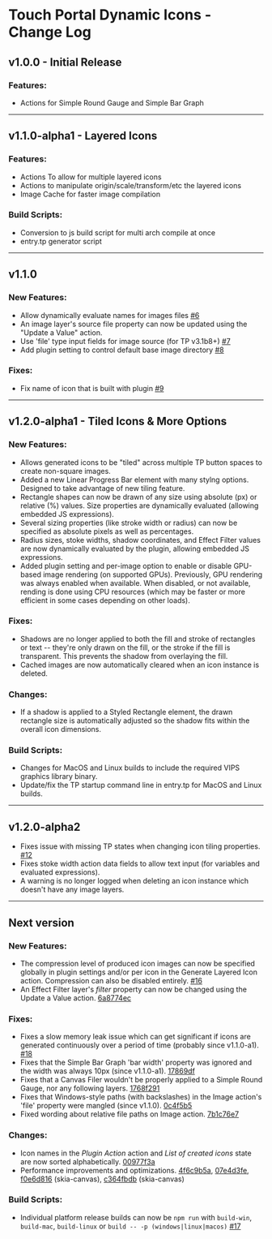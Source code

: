 
# Touch Portal Dynamic Icons - Change Log

## v1.0.0 - Initial Release
### Features:
- Actions for Simple Round Gauge and Simple Bar Graph

---
## v1.1.0-alpha1 - Layered Icons

### Features:
- Actions To allow for multiple layered icons
- Actions to manipulate origin/scale/transform/etc the layered icons
- Image Cache for faster image compilation
### Build Scripts:
- Conversion to js build script for multi arch compile at once
- entry.tp generator script

---
## v1.1.0
### New Features:
- Allow dynamically evaluate names for images files [#6](https://github.com/spdermn02/TouchPortal-Dynamic-Icons/pull/6)
- An image layer's source file property can now be updated using the "Update a Value" action.
- Use 'file' type input fields for image source (for TP v3.1b8+) [#7](https://github.com/spdermn02/TouchPortal-Dynamic-Icons/pull/7)
- Add plugin setting to control default base image directory [#8](https://github.com/spdermn02/TouchPortal-Dynamic-Icons/pull/8)
### Fixes:
- Fix name of icon that is built with plugin [#9](https://github.com/spdermn02/TouchPortal-Dynamic-Icons/pull/9)

---
## v1.2.0-alpha1 - Tiled Icons & More Options
### New Features:
- Allows generated icons to be "tiled" across multiple TP button spaces to create non-square images.
- Added a new Linear Progress Bar element with many stylng options. Designed to take advantage of new tiling feature.
- Rectangle shapes can now be drawn of any size using absolute (px) or relative (%) values. Size properties are dynamically evaluated (allowing embedded JS expressions).
- Several sizing properties (like stroke width or radius) can now be specified as absolute pixels as well as percentages.
- Radius sizes, stoke widths, shadow coordinates, and Effect Filter values are now dynamically evaluated by the plugin, allowing embedded JS expressions.
- Added plugin setting and per-image option to enable or disable GPU-based image rendering (on supported GPUs). Previously, GPU rendering was always enabled when available.
  When disabled, or not available, rending is done using CPU resources (which may be faster or more efficient in some cases depending on other loads).

### Fixes:
- Shadows are no longer applied to both the fill and stroke of rectangles or text -- they're only drawn on the fill, or the stroke if the fill is transparent.
  This prevents the shadow from overlaying the fill.
- Cached images are now automatically cleared when an icon instance is deleted.

### Changes:
- If a shadow is applied to a Styled Rectangle element, the drawn rectangle size is automatically adjusted so the shadow fits within the overall icon dimensions.

### Build Scripts:
- Changes for MacOS and Linux builds to include the required VIPS graphics library binary.
- Update/fix the TP startup command line in entry.tp for MacOS and Linux builds.

---
## v1.2.0-alpha2
* Fixes issue with missing TP states when changing icon tiling properties. [#12](https://github.com/spdermn02/TouchPortal-Dynamic-Icons/pull/12)
* Fixes stoke width action data fields to allow text input (for variables and evaluated expressions).
* A warning is no longer logged when deleting an icon instance which doesn't have any image layers.


---
## Next version
### New Features:
- The compression level of produced icon images can now be specified globally in plugin settings and/or per icon in the Generate Layered Icon action. Compression can also be disabled entirely. [#16](https://github.com/spdermn02/TouchPortal-Dynamic-Icons/pull/16)
- An Effect Filter layer's _filter_ property can now be changed using the Update a Value action. [6a8774ec](https://github.com/spdermn02/TouchPortal-Dynamic-Icons/commit/6a8774ec16d0379661aa71617d08f3959e48aafb)

### Fixes:
- Fixes a slow memory leak issue which can get significant if icons are generated continuously over a period of time (probably since v1.1.0-a1). [#18](https://github.com/spdermn02/TouchPortal-Dynamic-Icons/issues/18)
- Fixes that the Simple Bar Graph 'bar width' property was ignored and the width was always 10px (since v1.1.0-a1). [17869df](https://github.com/spdermn02/TouchPortal-Dynamic-Icons/commit/17869df7f3d338941aa0bd70e963637f1e7fe310)
- Fixes that a Canvas Filer wouldn't be properly applied to a Simple Round Gauge, nor any following layers. [1768f291](https://github.com/spdermn02/TouchPortal-Dynamic-Icons/commit/1768f291d896e1154db6c6e50e4ce207844dfde6)
- Fixes that Windows-style paths (with backslashes) in the Image action's 'file' property were mangled (since v1.1.0). [0c4f5b5](https://github.com/spdermn02/TouchPortal-Dynamic-Icons/commit/0c4f5b5d9ccbabb99c5e834e27ca238854eb736a)
- Fixed wording about relative file paths on Image action. [7b1c76e7](https://github.com/spdermn02/TouchPortal-Dynamic-Icons/commit/7b1c76e7389a73c6ba1c6e9cf265f07622e0cafe)

### Changes:
- Icon names in the _Plugin Action_ action and _List of created icons_ state are now sorted alphabetically. [00977f3a](https://github.com/spdermn02/TouchPortal-Dynamic-Icons/commit/00977f3a8904a68d4a378d8a91a7248919b9bf3d)
- Performance improvements and optimizations.
  [4f6c9b5a](https://github.com/spdermn02/TouchPortal-Dynamic-Icons/commit/4f6c9b5abb73b96fffbcd630bc25f84413ee044d),
  [07e4d3fe](https://github.com/spdermn02/TouchPortal-Dynamic-Icons/commit/07e4d3feceaa2f30811b6129b8c8ce0fd770ea5d),
  [f0e6d816](https://github.com/mpaperno/skia-canvas/commit/f0e6d816fd4770e313ed29c284e773eb947d7600) (skia-canvas),
  [c364fbdb](https://github.com/mpaperno/skia-canvas/commit/c364fbdb5d109187b9aa8bf0676497a2c64a4b90) (skia-canvas)

### Build Scripts:
- Individual platform release builds can now be `npm run` with  `build-win`, `build-mac`, `build-linux` or `build -- -p (windows|linux|macos)`  [#17](https://github.com/spdermn02/TouchPortal-Dynamic-Icons/pull/17)
